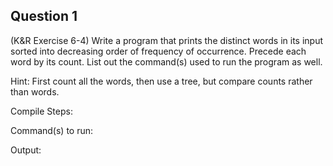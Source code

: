 ## Question 1

(K&R Exercise 6-4) Write a program that prints the distinct words in its input sorted into decreasing order of frequency of occurrence. Precede each word by its count. List out the command(s) used to run the program as well.

Hint: First count all the words, then use a tree, but compare counts rather than words.

Compile Steps: 

Command(s) to run:

Output:
